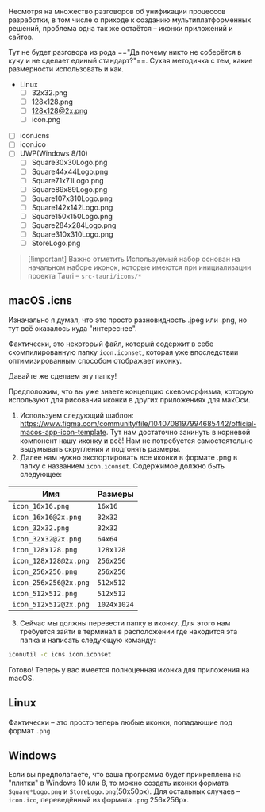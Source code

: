 Несмотря на множество разговоров об унификации процессов разработки, в том числе о приходе к созданию мультиплатформенных решений, проблема одна так же остаётся – иконки приложений и сайтов.

Тут не будет разговора из рода =="Да почему никто не соберётся в кучу и не сделает единый стандарт?"==. Сухая методичка с тем, какие размерности использовать и как.

- Linux
	- [ ] 32x32.png
	- [ ] 128x128.png
	- [ ] 128x128@2x.png
	- [ ] icon.png
- [ ] icon.icns
- [ ] icon.ico
- [ ] UWP(Windows 8/10)
	- [ ] Square30x30Logo.png
	- [ ] Square44x44Logo.png
	- [ ] Square71x71Logo.png
	- [ ] Square89x89Logo.png
	- [ ] Square107x310Logo.png
	- [ ] Square142x142Logo.png
	- [ ] Square150x150Logo.png
	- [ ] Square284x284Logo.png
	- [ ] Square310x310Logo.png
	- [ ] StoreLogo.png

> [!important] Важно отметить
> Используемый набор основан на начальном наборе иконок, которые имеются при инициализации проекта Tauri – `src-tauri/icons/*`

## macOS .icns
Изначально я думал, что это просто разновидность .jpeg или .png, но тут всё оказалось куда "интереснее".

Фактически, это некоторый файл, который содержит в себе скомпилированную папку `icon.iconset`, которая уже впоследствии оптимизированным способом отображает иконку.

Давайте же сделаем эту папку!

Предположим, что вы уже знаете концепцию скевоморфизма, которую используют для рисования иконки в других приложениях для макОси.

1. Используем следующий шаблон: https://www.figma.com/community/file/1040708197994685442/official-macos-app-icon-template. Тут нам достаточно закинуть в корневой компонент нашу иконку и всё! Нам не потребуется самостоятельно выдумывать скругления и подгонять размеры.
2. Далее нам нужно экспортировать все иконки в формате .png в папку с названием `icon.iconset`. Содержимое должно быть следующее:

| Имя                   | Размеры     |
| --------------------- | ----------- |
| `icon_16x16.png`      | `16x16`     |
| `icon_16x16@2x.png`   | `32x32`     |
| `icon_32x32.png`      | `32x32`     |
| `icon_32x32@2x.png`   | `64x64`     |
| `icon_128x128.png`    | `128x128`   |
| `icon_128x128@2x.png` | `256x256`   |
| `icon_256x256.png`    | `256x256`   |
| `icon_256x256@2x.png` | `512x512`   |
| `icon_512x512.png`    | `512x512`   |
| `icon_512x512@2x.png` | `1024x1024` |
3. Сейчас мы должны перевести папку в иконку. Для этого нам требуется зайти в терминал в расположении где находится эта папка и написать следующую команду:

```bash
iconutil -c icns icon.iconset
```

Готово! Теперь у вас имеется полноценная иконка для приложения на macOS.

## Linux

Фактически – это просто теперь любые иконки, попадающие под формат `.png`

## Windows
Если вы предполагаете, что ваша программа будет прикреплена на "плитки" в Windows 10 или 8, то можно создать иконки формата `Square*Logo.png` и `StoreLogo.png`(50x50px). Для остальных случаев – `icon.ico`, переведённый из формата `.png` 256x256px.